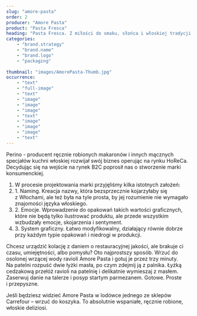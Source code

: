 ```yaml
---
slug: "amore-pasta"
order: 2
producer: "Amore Pasta"
product: "Pasta Fresca"
heading: "Pasta Fresca. Z miłości do smaku, słońca i włoskiej tradycji."
categories:
    - "brand.strategy"
    - "brand.name"
    - "brand.logo"
    - "packaging"
     
thumbnail: "images/AmorePasta-Thumb.jpg"
occurrence:
    - "text"
    - "full-image"
    - "text"
    - "image"
    - "image"
    - "image"
    - "text"
    - "image"
    - "image"
    - "image"
    - "text"
---
```

Perino - producent ręcznie robionych makaronów i innych mącznych specjałów kuchni włoskiej rozwijał swój biznes operując na rynku HoReCa. Decydując się na wejście na rynek B2C poprosił nas o stworzenie marki konsumenckiej.

1. W procesie projektowania marki przyjęliśmy kilka istotnych założeń:
2. 1. Naming. Kreacja nazwy, która bezsprzecznie kojarzyłaby się z Włochami, ale też była na tyle prosta, by jej rozumienie nie wymagało znajomości języka włoskiego.
3. 2. Emocje. Wprowadzenie do opakowań takich wartości graficznych, które nie będą tylko ilustrować produktu, ale przede wszystkim wzbudzały emocje, skojarzenia i sentyment.
4. 3. System graficzny. Łatwo modyfikowalny, działający równie dobrze przy każdym typie opakowań i niedrogi w produkcji.

Chcesz urządzić kolację z daniem o restauracyjnej jakości, ale brakuje ci czasu, umiejętności, albo pomysłu? Oto najprostszy sposób. Wrzuć do osolonej wrzącej wody ravioli Amore Pasta i gotuj je przez trzy minuty. Na patelni rozpuść dwie łyżki masła, po czym zdejmij ją z palnika. Łyżką cedzakową przełóż ravioli na patelnię i delikatnie wymieszaj z masłem. Zaserwuj danie na talerze i posyp startym parmezanem. Gotowe. Proste i przepyszne.

Jeśli będziesz widzieć Amore Pasta w lodówce jednego ze sklepów Carrefour – wrzuć do koszyka. To absolutnie wspaniałe, ręcznie robione, włoskie deliziosi.